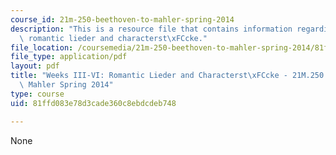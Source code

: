 ```yaml
---
course_id: 21m-250-beethoven-to-mahler-spring-2014
description: "This is a resource file that contains information regarding weeks III-VI:\
  \ romantic lieder and characterst\xFCcke."
file_location: /coursemedia/21m-250-beethoven-to-mahler-spring-2014/81ffd083e78d3cade360c8ebdcdeb748_MIT21M_250S14_Week_III-VI.pdf
file_type: application/pdf
layout: pdf
title: "Weeks III-VI: Romantic Lieder and Characterst\xFCcke - 21M.250 Beethoven to\
  \ Mahler Spring 2014"
type: course
uid: 81ffd083e78d3cade360c8ebdcdeb748

---
```

None